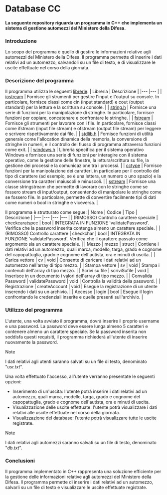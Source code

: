 # Database CC
#### La seguente repository riguarda un programma in C++ che implementa un sistema di gestione automezzi del Ministero della Difesa.


### Introduzione

Lo scopo del programma è quello di gestire le informazioni relative agli automezzi del Ministero della Difesa. Il programma permette di inserire i dati relativi ad un automezzo, salvandoli su un file di testo, e di visualizzare le uscite effettuate nel corso della giornata.

### Descrizione del programma

Il programma utilizza le seguenti [librerie](https://github.com/LoGiudiceM/DatabaseCC/wiki/Librerie-CPP):
| Libreria | Descrizione |
|--- |--- |
| [iostream](https://github.com/LoGiudiceM/DatabaseCC/wiki/Librerie-CPP#iostream) |  Fornisce gli strumenti per gestire l'input e l'output su console. In particolare, fornisce classi come cin (input standard) e cout (output standard) per la lettura e la scrittura su console. |
| [string.h](https://github.com/LoGiudiceM/DatabaseCC/wiki/Librerie-CPP#stringh) | Fornisce una serie di funzioni per la manipolazione di stringhe. In particolare, fornisce funzioni per copiare, concatenare e confrontare le stringhe. |
| [fstream](https://github.com/LoGiudiceM/DatabaseCC/wiki/Librerie-CPP#fstream) | Fornisce gli strumenti per lavorare con i file. In particolare, fornisce classi come ifstream (input file stream) e ofstream (output file stream) per leggere e scrivere rispettivamente dai file. |
| [stdlib.h](https://github.com/LoGiudiceM/DatabaseCC/wiki/Librerie-CPP#stdlibh) | Fornisce funzioni di utilità generale come l'allocation dinamica della memoria, la conversione di stringhe in numeri, e il controllo del flusso di programma attraverso funzioni come exit. |
| [windows.h](https://github.com/LoGiudiceM/DatabaseCC/wiki/Librerie-CPP#windowsh) | Libreria specifica per il sistema operativo Windows e fornisce una serie di funzioni per interagire con il sistema operativo, come la gestione delle finestre, la lettura/scrittura su file, la gestione dei processi e la comunicazione tra i processi. |
| [cctype](https://github.com/LoGiudiceM/DatabaseCC/wiki/Librerie-CPP#cctype) |  Fornisce funzioni per la manipolazione dei caratteri, in particolare per il controllo del tipo di carattere (ad esempio, se è una lettera, un numero o uno spazio) e la conversione tra caratteri maiuscoli e minuscoli. |
| [sstream](https://github.com/LoGiudiceM/DatabaseCC/wiki/Librerie-CPP#sstream) |  Fornisce una classe stringstream che permette di lavorare con le stringhe come se fossero stream di input/output, consentendo di manipolare le stringhe come se fossero file. In particolare, permette di convertire facilmente tipi di dati come numeri o bool in stringhe e viceversa. |

Il programma è strutturato come segue:
| Nome | Codice | Tipo | Descrizione |
|--- |--- |--- |--- |
| (RIMOSSO) Controllo carattere speciale | checkcaratspec | bool | INTEGRATA IN FUNZIONE 'validatePassword'. Verifica che la password inserita contenga almeno un carattere speciale. |
| (RIMOSSO) Controllo carattere | checkchar | bool | INTEGRATA IN FUNZIONE 'validatePassword'. Verifica che il carattere passato come argomento sia un carattere speciale. |
| Mezzo | mezzo | struct | Contiene i dati relativi ad un automezzo, quali marca, modello, targa, grado e cognome del capopattuglia, grado e cognome dell'autista, ora e minuti di uscita. |
| Carica vettore | cv | void | Consente di caricare i dati relativi ad un automezzo nell'array di tipo mezzo. |
| Stampa vettore | sv | void | Stampa i contenuti dell'array di tipo mezzo. |
| Scrivi su file | scriviSufile | void | Inserisce in un documento i valori dell'array di tipo mezzo. |
| Convalida Password | validatePassword | void | Controlla la validità della password. |
| Registrazione | createAccount | void | Esegue la registrazione di un utente inserendo i dati su un archivio. |
| Accesso | login | bool | Esegue il login confrontando le credenziali inserite e quelle presenti sull'archivio. |

### Utilizzo del programma

L'utente, una volta avviato il programma, dovrà inserire il proprio username e una password. La password deve essere lunga almeno 5 caratteri e contenere almeno un carattere speciale. Se la password inserita non soddisfa questi requisiti, il programma richiederà all'utente di inserire nuovamente la password.

>[!NOTE] 
>
>I dati relativi agli utenti saranno salvati su un file di testo, denominato "*usr.txt*".

Una volta effettuato l'accesso, all'utente verranno presentate le seguenti opzioni:
+ Inserimento di un'uscita: l'utente potrà inserire i dati relativi ad un automezzo, quali marca, modello, targa, grado e cognome del capopattuglia, grado e cognome dell'autista, ora e minuti di uscita.
+ Visualizzazione delle uscite effettuate: l'utente potrà visualizzare i dati relativi alle uscite effettuate nel corso della giornata.
+ Visualizzazione del database: l’utente potrà visualizzare tutte le uscite registrate.

>[!NOTE] 
>
>I dati relativi agli automezzi saranno salvati su un file di testo, denominato "*db.txt*".

### Conclusioni

Il programma implementato in C++ rappresenta una soluzione efficiente per la gestione delle informazioni relative agli automezzi del Ministero della Difesa. Il programma permette di inserire i dati relativi ad un automezzo, salvarli su un file di testo e visualizzare le uscite effettuate registrate.

